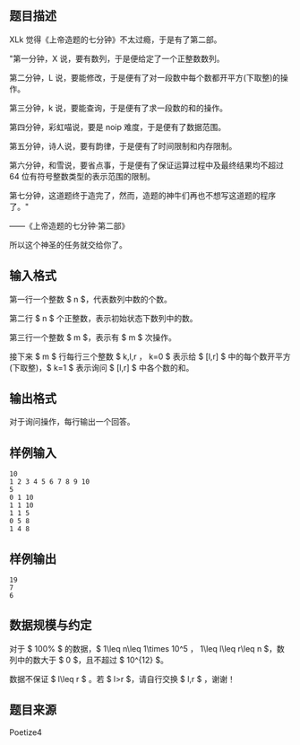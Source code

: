 ## 题目描述

XLk 觉得《上帝造题的七分钟》不太过瘾，于是有了第二部。

"第一分钟，X 说，要有数列，于是便给定了一个正整数数列。

第二分钟，L 说，要能修改，于是便有了对一段数中每个数都开平方(下取整)的操作。

第三分钟，k 说，要能查询，于是便有了求一段数的和的操作。

第四分钟，彩虹喵说，要是 noip 难度，于是便有了数据范围。

第五分钟，诗人说，要有韵律，于是便有了时间限制和内存限制。

第六分钟，和雪说，要省点事，于是便有了保证运算过程中及最终结果均不超过 64 位有符号整数类型的表示范围的限制。

第七分钟，这道题终于造完了，然而，造题的神牛们再也不想写这道题的程序了。"

——《上帝造题的七分钟·第二部》

所以这个神圣的任务就交给你了。

## 输入格式

第一行一个整数 $ n $，代表数列中数的个数。

第二行 $ n $ 个正整数，表示初始状态下数列中的数。

第三行一个整数 $ m $，表示有 $ m $ 次操作。

接下来 $ m $ 行每行三个整数 $ k,l,r $，$ k=0 $ 表示给 $ [l,r] $ 中的每个数开平方(下取整)，$ k=1 $ 表示询问 $ [l,r] $ 中各个数的和。

## 输出格式

对于询问操作，每行输出一个回答。

## 样例输入

```
10
1 2 3 4 5 6 7 8 9 10
5
0 1 10
1 1 10
1 1 5
0 5 8
1 4 8
```

## 样例输出

```
19
7
6
```

## 数据规模与约定

对于 $ 100\% $ 的数据，$ 1\leq n\leq 1\times 10^5 $，$ 1\leq l\leq r\leq n $，数列中的数大于 $ 0 $，且不超过 $ 10^{12} $。

数据不保证 $ l\leq r $ 。若 $ l>r $，请自行交换 $ l,r $ ，谢谢！

## 题目来源

Poetize4

